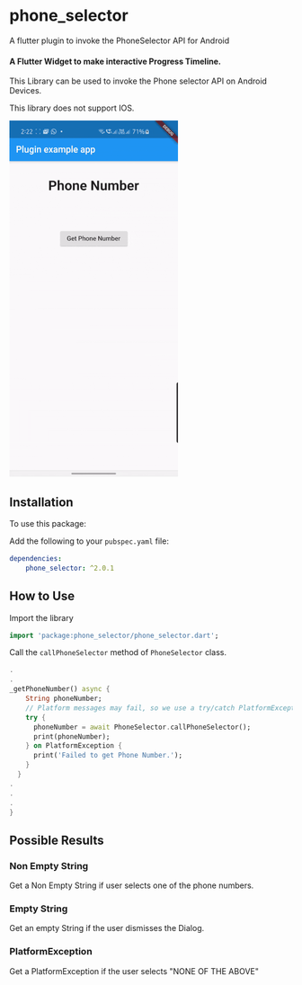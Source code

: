 # phone_selector

A flutter plugin to invoke the PhoneSelector API for Android

#### A Flutter Widget to make interactive Progress Timeline.

This Library can be used to invoke the Phone selector API on Android Devices.

This library does not support IOS.

![](demo.gif)

## Installation

To use this package:

Add the following to your `pubspec.yaml` file:

```yaml
dependencies:
    phone_selector: ^2.0.1
```

## How to Use

Import the library
```dart
import 'package:phone_selector/phone_selector.dart';
```

Call the `callPhoneSelector` method of `PhoneSelector` class.

```dart
.
.
_getPhoneNumber() async {
    String phoneNumber;
    // Platform messages may fail, so we use a try/catch PlatformException.
    try {
      phoneNumber = await PhoneSelector.callPhoneSelector();
      print(phoneNumber);
    } on PlatformException {
      print('Failed to get Phone Number.');
    }
  }
.
.
.
}
```

## Possible Results

### Non Empty String
Get a Non Empty String if user selects one of the phone numbers.

### Empty String
Get an empty String if the user dismisses the Dialog.

### PlatformException
Get a PlatformException if the user selects "NONE OF THE ABOVE"
